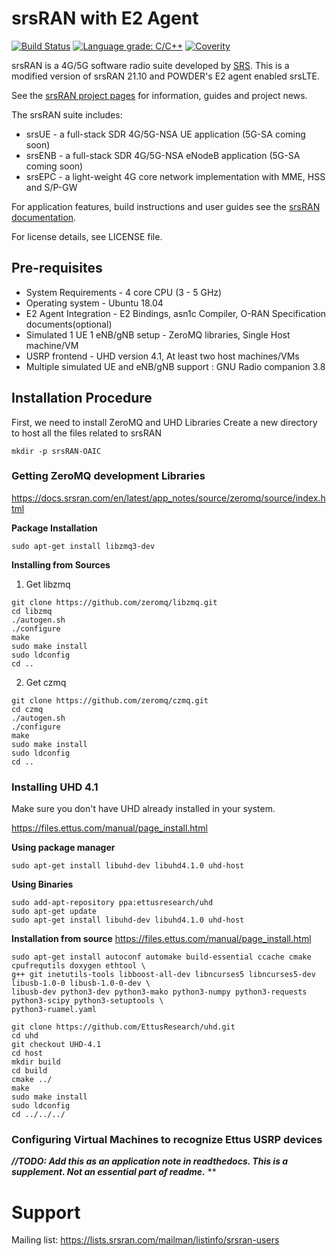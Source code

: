 srsRAN with E2 Agent
====================

[![Build Status](https://app.travis-ci.com/srsran/srsRAN.svg?branch=master)](https://app.travis-ci.com/github/srsran/srsRAN)
[![Language grade: C/C++](https://img.shields.io/lgtm/grade/cpp/g/srsran/srsRAN.svg?logo=lgtm&logoWidth=18)](https://lgtm.com/projects/g/srsran/srsRAN/context:cpp)
[![Coverity](https://scan.coverity.com/projects/23045/badge.svg)](https://scan.coverity.com/projects/srsran)

srsRAN is a 4G/5G software radio suite developed by [SRS](http://www.srs.io). This is a modified version of srsRAN 21.10 and POWDER's E2 agent enabled srsLTE. 

See the [srsRAN project pages](https://www.srsran.com) for information, guides and project news.

The srsRAN suite includes:
  * srsUE - a full-stack SDR 4G/5G-NSA UE application (5G-SA coming soon)
  * srsENB - a full-stack SDR 4G/5G-NSA eNodeB application (5G-SA coming soon)
  * srsEPC - a light-weight 4G core network implementation with MME, HSS and S/P-GW

For application features, build instructions and user guides see the [srsRAN documentation](https://docs.srsran.com).


For license details, see LICENSE file.

## Pre-requisites
* System Requirements - 4 core CPU (3 - 5 GHz)
* Operating system - Ubuntu 18.04
* E2 Agent Integration - E2 Bindings, asn1c Compiler, O-RAN Specification documents(optional)
* Simulated 1 UE 1 eNB/gNB setup - ZeroMQ libraries, Single Host machine/VM
* USRP frontend - UHD version 4.1, At least two host machines/VMs
* Multiple simulated UE and eNB/gNB support : GNU Radio companion 3.8

## Installation Procedure
First, we need to install ZeroMQ and UHD Libraries
Create a new directory to host all the files related to srsRAN

`mkdir -p srsRAN-OAIC`

### Getting ZeroMQ development Libraries
https://docs.srsran.com/en/latest/app_notes/source/zeromq/source/index.html

**Package Installation**

`sudo apt-get install libzmq3-dev`

**Installing from Sources**

1. Get libzmq
```
git clone https://github.com/zeromq/libzmq.git
cd libzmq
./autogen.sh
./configure
make
sudo make install
sudo ldconfig
cd ..
```

2. Get czmq
```
git clone https://github.com/zeromq/czmq.git
cd czmq
./autogen.sh
./configure
make
sudo make install
sudo ldconfig
cd ..
```

### Installing UHD 4.1 

Make sure you don't have UHD already installed in your system.

https://files.ettus.com/manual/page_install.html

**Using package manager**

`sudo apt-get install libuhd-dev libuhd4.1.0 uhd-host`

**Using Binaries**
```
sudo add-apt-repository ppa:ettusresearch/uhd
sudo apt-get update
sudo apt-get install libuhd-dev libuhd4.1.0 uhd-host
```

**Installation from source**
https://files.ettus.com/manual/page_install.html
```
sudo apt-get install autoconf automake build-essential ccache cmake cpufrequtils doxygen ethtool \
g++ git inetutils-tools libboost-all-dev libncurses5 libncurses5-dev libusb-1.0-0 libusb-1.0-0-dev \
libusb-dev python3-dev python3-mako python3-numpy python3-requests python3-scipy python3-setuptools \
python3-ruamel.yaml 
```
```
git clone https://github.com/EttusResearch/uhd.git
cd uhd
git checkout UHD-4.1
cd host
mkdir build
cd build
cmake ../
make
sudo make install
sudo ldconfig
cd ../../../
```

### Configuring Virtual Machines to recognize Ettus USRP devices
***//TODO: Add this as an application note in readthedocs. This is a supplement. Not an essential part of readme.*** **

Support
=======

Mailing list: https://lists.srsran.com/mailman/listinfo/srsran-users
